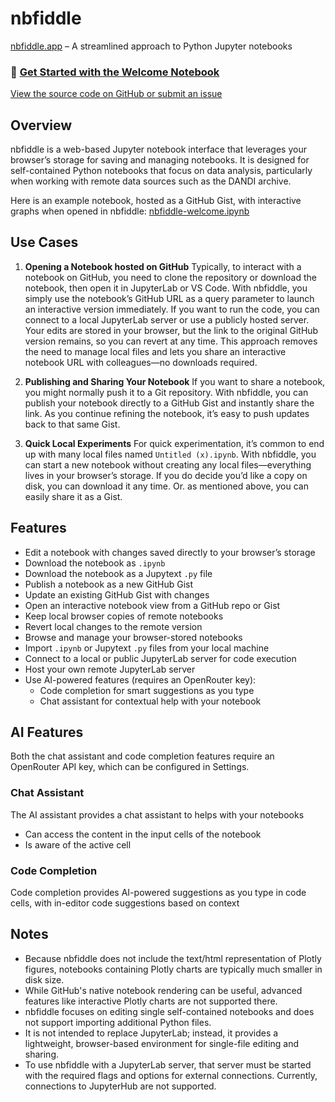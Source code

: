 # nbfiddle

[nbfiddle.app](https://nbfiddle.app) – A streamlined approach to Python Jupyter notebooks

### 🚀 [Get Started with the Welcome Notebook](https://nbfiddle.app/?url=https://gist.github.com/magland/c5b5c777c093d8c8e9eb89857a52eb7b%23file-nbfiddle-welcome-ipynb)

[View the source code on GitHub or submit an issue](https://github.com/flatironinstitute/nbfiddle)

## Overview

nbfiddle is a web-based Jupyter notebook interface that leverages your browser’s storage for saving and managing notebooks. It is designed for self-contained Python notebooks that focus on data analysis, particularly when working with remote data sources such as the DANDI archive.

Here is an example notebook, hosted as a GitHub Gist, with interactive graphs when opened in nbfiddle: [nbfiddle-welcome.ipynb](https://nbfiddle.app/?url=https://gist.github.com/magland/c5b5c777c093d8c8e9eb89857a52eb7b%23file-nbfiddle-welcome-ipynb)

## Use Cases

1. **Opening a Notebook hosted on GitHub**
   Typically, to interact with a notebook on GitHub, you need to clone the repository or download the notebook, then open it in JupyterLab or VS Code. With nbfiddle, you simply use the notebook’s GitHub URL as a query parameter to launch an interactive version immediately. If you want to run the code, you can connect to a local JupyterLab server or use a publicly hosted server. Your edits are stored in your browser, but the link to the original GitHub version remains, so you can revert at any time. This approach removes the need to manage local files and lets you share an interactive notebook URL with colleagues—no downloads required.

2. **Publishing and Sharing Your Notebook**
   If you want to share a notebook, you might normally push it to a Git repository. With nbfiddle, you can publish your notebook directly to a GitHub Gist and instantly share the link. As you continue refining the notebook, it’s easy to push updates back to that same Gist.

3. **Quick Local Experiments**
   For quick experimentation, it’s common to end up with many local files named `Untitled (x).ipynb`. With nbfiddle, you can start a new notebook without creating any local files—everything lives in your browser’s storage. If you do decide you’d like a copy on disk, you can download it any time. Or. as mentioned above, you can easily share it as a Gist.

## Features

- Edit a notebook with changes saved directly to your browser’s storage
- Download the notebook as `.ipynb`
- Download the notebook as a Jupytext `.py` file
- Publish a notebook as a new GitHub Gist
- Update an existing GitHub Gist with changes
- Open an interactive notebook view from a GitHub repo or Gist
- Keep local browser copies of remote notebooks
- Revert local changes to the remote version
- Browse and manage your browser-stored notebooks
- Import `.ipynb` or Jupytext `.py` files from your local machine
- Connect to a local or public JupyterLab server for code execution
- Host your own remote JupyterLab server
- Use AI-powered features (requires an OpenRouter key):
  - Code completion for smart suggestions as you type
  - Chat assistant for contextual help with your notebook

## AI Features

Both the chat assistant and code completion features require an OpenRouter API key, which can be configured in Settings.

### Chat Assistant
The AI assistant provides a chat assistant to helps with your notebooks
- Can access the content in the input cells of the notebook
- Is aware of the active cell

### Code Completion
Code completion provides AI-powered suggestions as you type in code cells, with in-editor code suggestions based on context

## Notes

- Because nbfiddle does not include the text/html representation of Plotly figures, notebooks containing Plotly charts are typically much smaller in disk size.
- While GitHub's native notebook rendering can be useful, advanced features like interactive Plotly charts are not supported there.
- nbfiddle focuses on editing single self-contained notebooks and does not support importing additional Python files.
- It is not intended to replace JupyterLab; instead, it provides a lightweight, browser-based environment for single-file editing and sharing.
- To use nbfiddle with a JupyterLab server, that server must be started with the required flags and options for external connections. Currently, connections to JupyterHub are not supported.
